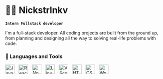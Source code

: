 # 👨‍💻 Nickstrlnkv

**`Intern Fullstack developer`**

I'm a full-stack developer. All coding projects are built from the ground up, from planning and designing all the way to solving real-life problems with code.

### 🧰 Languages and Tools
<img align="left" alt="JavaScript" width="30px" style="padding-right:10px;" src="https://cdn.jsdelivr.net/gh/devicons/devicon/icons/javascript/javascript-plain.svg" />
<img align="left" alt="React" width="30px" style="padding-right:10px;" src="https://cdn.jsdelivr.net/gh/devicons/devicon/icons/react/react-original.svg" />
<img align="left" alt="NodeJS" width="30px" style="padding-right:10px;" src="https://cdn.jsdelivr.net/gh/devicons/devicon/icons/nodejs/nodejs-original.svg" />
<img align="left" alt="Linux" width="30px" style="padding-right:10px;" src="https://cdn.jsdelivr.net/gh/devicons/devicon/icons/linux/linux-original.svg" />
<img align="left" alt="VScode" width="30px" style="padding-right:10px;" src="https://cdn.jsdelivr.net/gh/devicons/devicon/icons/vscode/vscode-original.svg" />
<img align="left" alt="HTML5" width="30px" style="padding-right:10px;" src="https://cdn.jsdelivr.net/gh/devicons/devicon/icons/html5/html5-original.svg" />
<img align="left" alt="CSS" width="30px" style="padding-right:10px;" src="https://cdn.jsdelivr.net/gh/devicons/devicon/icons/css3/css3-original.svg" />
<img align="left" alt="Wordpress" width="30px" style="padding-right:10px;" src="https://cdn.jsdelivr.net/gh/devicons/devicon/icons/wordpress/wordpress-plain.svg" />




<!---
nickstrlnkv/nickstrlnkv is a ✨ special ✨ repository because its `README.md` (this file) appears on your GitHub profile.
You can click the Preview link to take a look at your changes.
--->
